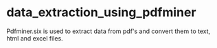 # data_extraction_using_pdfminer
Pdfminer.six is used to extract data from pdf's and convert them to text, html and excel files.
